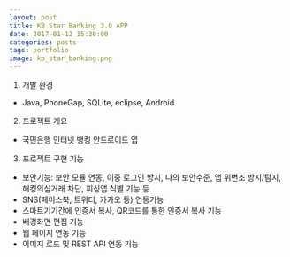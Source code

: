 ```yaml
---
layout: post
title: KB Star Banking 3.0 APP
date: 2017-01-12 15:30:00 
categories: posts 
tags: portfolio
image: kb_star_banking.png
---
```


1) 개발 환경  
 - Java, PhoneGap, SQLite, eclipse, Android  

2) 프로젝트 개요  
 - 국민은행 인터넷 뱅킹 안드로이드 앱  

3) 프로젝트 구현 기능  
 - 보안기능: 보안 모듈 연동, 이중 로그인 방지, 나의 보안수준, 앱 위변조 방지/탐지, 해킹의심거래 차단, 피싱앱 식별 기능 등  
 - SNS(페이스북, 트위터, 카카오 등) 연동기능  
 - 스마트기기간에 인증서 복사, QR코드를 통한 인증서 복사 기능  
 - 배경화면 편집 기능  
 - 웹 페이지 연동 기능  
 - 이미지 로드 및 REST API 연동 기능  
